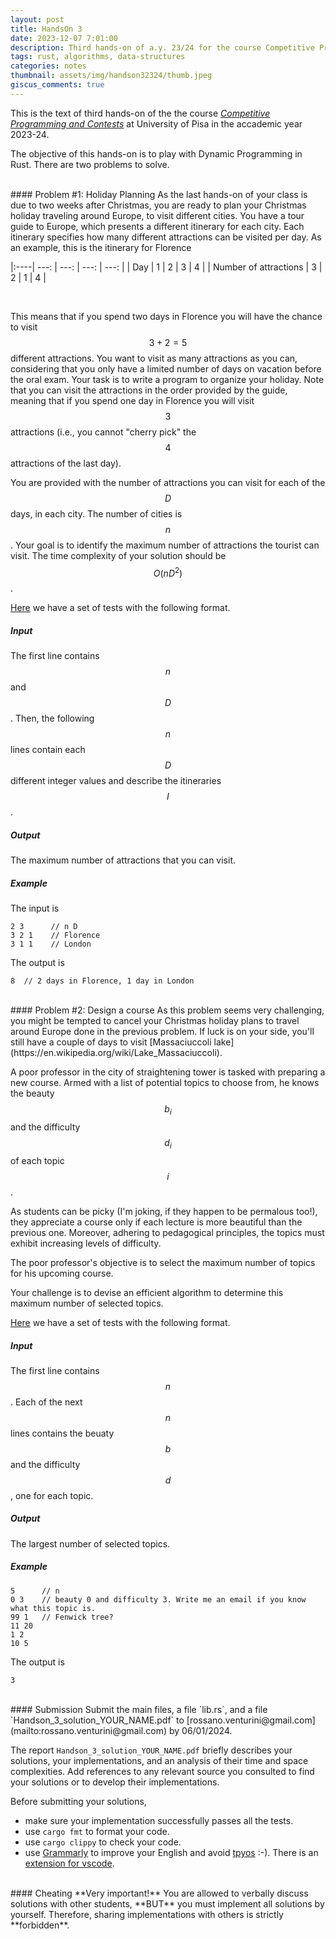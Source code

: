 ```yaml
---
layout: post
title: HandsOn 3
date: 2023-12-07 7:01:00
description: Third hands-on of a.y. 23/24 for the course Competitive Programming and Contests at University of Pisa
tags: rust, algorithms, data-structures
categories: notes
thumbnail: assets/img/handson32324/thumb.jpeg
giscus_comments: true
---
```


This is the text of third hands-on of the the course [*Competitive Programming and Contests*](competitive/) at University of Pisa in the accademic year 2023-24.

The objective of this hands-on is to play with Dynamic Programming in Rust. There are two problems to solve.

<br>
#### Problem #1: Holiday Planning
As the last hands-on of your class is due to two weeks after Christmas, you are ready to plan your Christmas holiday traveling around Europe, to visit different cities. You have a tour guide to Europe, which presents a different itinerary for each city. Each itinerary specifies how many different attractions can be visited per day. As an example, this is the itinerary for Florence

|:----| ---: | ---: | ---: | ---: |
| Day | 1 | 2 | 3 | 4 |
| Number of attractions | 3 | 2 | 1 | 4 |

<br>

This means that if you spend two days in Florence you will have the chance to visit $$3 + 2 = 5$$ different attractions. You want to visit as many attractions as you can, considering that you only have a limited number of days on vacation before the oral exam. Your task is to write a program to organize your holiday. Note that you can visit the attractions in the order provided by the guide, meaning that if you spend one day in Florence you will visit $$3$$ attractions (i.e., you cannot "cherry pick" the $$4$$ attractions of the last day).

You are provided with the number of attractions you can visit for each of the $$D$$ days, in each city. The number of cities is $$n$$. Your goal is to identify the maximum number of attractions the tourist can visit. The time complexity of your solution should be $$O(nD^2)$$.

[Here](/rossano/assets/zip/Testset_handson3_2324_p1.zip) we have a set of tests with the following format.

##### Input
The first line contains $$n$$ and $$D$$. Then, the following $$n$$ lines contain each $$D$$ different integer values and describe the itineraries $$I$$.

##### Output
The maximum number of attractions that you can visit.

##### Example
The input is 

```
2 3      // n D 
3 2 1    // Florence
3 1 1    // London
```
  
The output is 
```
8  // 2 days in Florence, 1 day in London
```

<br>
#### Problem #2: Design a course
As this problem seems very challenging, you might be tempted to cancel your Christmas holiday plans to travel around Europe done in the previous problem.
If luck is on your side, you'll still have a couple of days to visit [Massaciuccoli lake](https://en.wikipedia.org/wiki/Lake_Massaciuccoli).

A poor professor in the city of straightening tower is tasked with preparing a new course. Armed with a list of potential topics to choose from, he knows the beauty $$b_i$$ and the difficulty $$d_i$$ of each topic $$i$$.

As students can be picky (I'm joking, if they happen to be permalous too!), they appreciate a course only if each lecture is more beautiful than the previous one. Moreover, adhering to pedagogical principles, the topics must exhibit increasing levels of difficulty.

The poor professor's objective is to select the maximum number of topics for his upcoming course.

Your challenge is to devise an efficient algorithm to determine this maximum number of selected topics.

[Here](/rossano/assets/zip/Testset_handson3_2324_p2.zip) we have a set of tests with the following format.

##### Input
The first line contains $$n$$.
Each of the next $$n$$ lines contains the beuaty $$b$$ and the difficulty $$d$$, one for each topic.

##### Output
The largest number of selected topics.

##### Example

```
5      // n
0 3    // beauty 0 and difficulty 3. Write me an email if you know what this topic is.
99 1   // Fenwick tree?
11 20
1 2
10 5
```

The output is
```
3
```

<br>
#### Submission
Submit the main files, a file `lib.rs`, and a file `Handson_3_solution_YOUR_NAME.pdf` to [rossano.venturini@gmail.com](mailto:rossano.venturini@gmail.com) by 06/01/2024.

The report `Handson_3_solution_YOUR_NAME.pdf` briefly describes your solutions, your implementations, and an analysis of their time and space complexities. Add references to any relevant source you consulted to find your solutions or to develop their implementations.

Before submitting your solutions,
- make sure your implementation successfully passes all the tests.
- use `cargo fmt` to format your code.
- use `cargo clippy` to check your code.
- use [Grammarly](https://grammarly.com/) to improve your English and avoid [tpyos](https://en.wiktionary.org/wiki/tpyo#English) :-). There is an [extension for vscode](https://marketplace.visualstudio.com/items?itemName=znck.grammarly).

<br>
#### Cheating
**Very important!** You are allowed to verbally discuss solutions with other students, **BUT** you must implement all solutions by yourself. Therefore, sharing implementations with others is strictly **forbidden**.